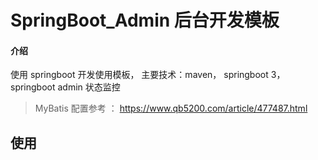 # SpringBoot_Admin 后台开发模板

#### 介绍
使用 springboot 开发使用模板， 主要技术：maven， springboot 3， springboot admin 状态监控

> MyBatis 配置参考 ： https://www.qb5200.com/article/477487.html

## 使用

